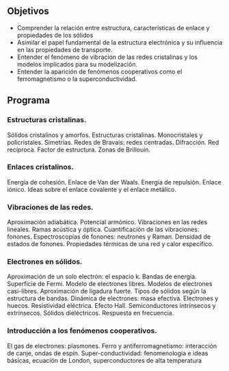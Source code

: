 ## Objetivos
-	Comprender la relación entre estructura, características de enlace y
propiedades de los sólidos
-	Asimilar el papel fundamental de la estructura electrónica y su influencia en
las propiedades de transporte.
-	Entender el fenómeno de vibración de las redes cristalinas y los modelos
implicados para su modelización.
-	Entender la aparición de fenómenos cooperativos como el ferromagnetismo o
la superconductividad.

## Programa
### Estructuras cristalinas.
Sólidos cristalinos y amorfos. Estructuras cristalinas.
Monocristales y policristales. Simetrías. Redes de Bravais: redes centradas.
Difracción. Red recíproca. Factor de estructura. Zonas de Brillouin.
### Enlaces cristalinos.
Energía de cohesión. Enlace de Van der Waals. Energía
de repulsión. Enlace iónico. Ideas sobre el enlace covalente y el enlace metálico.
### Vibraciones de las redes.
Aproximación adiabática. Potencial armónico.
Vibraciones en las redes lineales. Ramas acústica y óptica. Cuantificación de las
vibraciones: fonones. Espectroscopías de fonones: neutrones y Raman.
Densidad de estados de fonones. Propiedades térmicas de una red y calor
específico.
### Electrones en sólidos.
Aproximación de un solo electrón: el espacio k.
Bandas de energía. Superficie de Fermi. Modelo de electrones libres. Modelos
de electrones casi-libres. Aproximación de ligadura fuerte. Tipos de sólidos según
la estructura de bandas. Dinámica de electrones: masa efectiva. Electrones y
huecos. Resistividad eléctrica. Efecto Hall. Semiconductores intrínsecos y
extrínsecos. Sólidos dieléctricos. Respuesta en frecuencia.

### Introducción a los fenómenos cooperativos.
El gas de electrones: plasmones.
Ferro y antiferromagnetismo: interacción de canje, ondas de espín.
Super-conductividad: fenomenología e ideas básicas, ecuación de London,
superconductores de alta temperatura
